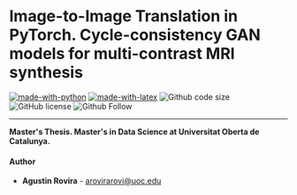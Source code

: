 Image-to-Image Translation in PyTorch. Cycle-consistency GAN models for multi-contrast MRI synthesis
=


[![made-with-python](https://img.shields.io/badge/Coded%20with-Python-21496b.svg?style=for-the-badge&logo=Python)](https://www.python.org/)
[![made-with-latex](https://img.shields.io/badge/Documented%20with-LaTeX-4c9843.svg?style=for-the-badge&logo=Latex)](https://www.latex-project.org/)
![Github code size](https://img.shields.io/github/languages/code-size/atinrov/MRI_T1_T2_CycleGAN?style=for-the-badge&logo=Github)
![GitHub license](https://img.shields.io/github/license/atinrov/MRI_T1_T2_CycleGAN?style=for-the-badge&logo=Github)
![Github Follow](https://img.shields.io/github/followers/atinrov?style=social&label=Follow)


***********

**Master's Thesis. Master's in Data Science at Universitat Oberta de Catalunya.**

#### Author
* **Agustin Rovira** - [arovirarovi@uoc.edu](mailto:arovirarovi@uoc.edu)

